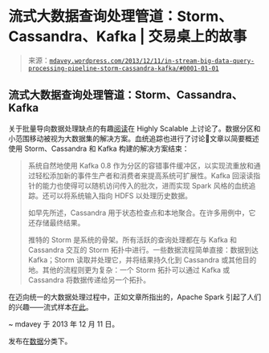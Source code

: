 <!--yml

分类：未分类

日期：2024-05-18 05:56:36

-->

# 流式大数据查询处理管道：Storm、Cassandra、Kafka | 交易桌上的故事

> 来源：[`mdavey.wordpress.com/2013/12/11/in-stream-big-data-query-processing-pipeline-storm-cassandra-kafka/#0001-01-01`](https://mdavey.wordpress.com/2013/12/11/in-stream-big-data-query-processing-pipeline-storm-cassandra-kafka/#0001-01-01)

## 流式大数据查询处理管道：Storm、Cassandra、Kafka

关于批量导向数据处理缺点的有趣[阅读](http://highlyscalable.wordpress.com/2013/08/20/in-stream-big-data-processing/)在 Highly Scalable 上讨论了。数据分区和小范围移动被视为大数据集的解决方案。血统追踪也进行了讨论🙂文章以简要概述使用 Storm、Cassandra 和 Kafka 构建的解决方案结束：

> 系统自然地使用 Kafka 0.8 作为分区的容错事件缓冲区，以实现流重放和通过轻松添加新的事件生产者和消费者来提高系统可扩展性。Kafka 回滚读指针的能力也使得可以随机访问传入的批次，进而实现 Spark 风格的血统追踪。还可以将系统输入指向 HDFS 以处理历史数据。
> 
> 如早先所述，Cassandra 用于状态检查点和本地聚合。在许多用例中，它还存储最终结果。
> 
> 推特的 Storm 是系统的骨架。所有活跃的查询处理都在与 Kafka 和 Cassandra 交互的 Storm 拓扑中进行。一些数据流程简单直接：数据到达 Kafka；Storm 读取并处理它，并将结果持久化到 Cassandra 或其他目的地。其他的流程则更为复杂：一个 Storm 拓扑可以通过 Kafka 或 Cassandra 将数据传递给另一个拓扑。

在迈向统一的大数据处理过程中，正如文章所指出的，Apache Spark 引起了人们的兴趣——流式样本[在此](https://github.com/apache/incubator-spark/tree/master/examples/src/main/java/org/apache/spark/streaming/examples)。

~ mdavey 于 2013 年 12 月 11 日。

发布在[数据](https://mdavey.wordpress.com/category/data/)分类下。
